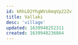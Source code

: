 ```yaml
---
id: kRhLD2YhgWVs6mqVp22Zv
title: Vallaki
desc: 'village'
updated: 1639948252311
created: 1639948236864
---
```


